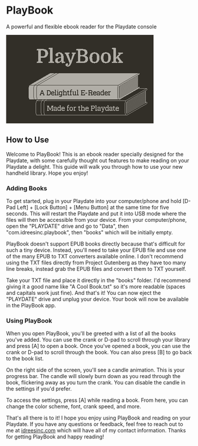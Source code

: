 # PlayBook
A powerful and flexible ebook reader for the Playdate console

![](images/banner.png)

## How to Use

Welcome to PlayBook! This is an ebook reader specially designed for the Playdate, with some carefully thought out features to make reading on your Playdate a delight. This guide will walk you through how to use your new handheld library. Hope you enjoy!

### Adding Books

To get started, plug in your Playdate into your computer/phone and hold [D-Pad Left] + [Lock Button] + [Menu Button] at the same time for five seconds. This will restart the Playdate and put it into USB mode where the files will then be accessible from your device. From your computer/phone, open the "PLAYDATE" drive and go to "Data", then "com.idreesinc.playbook", then "books" which will be initially empty.

PlayBook doesn't support EPUB books directly because that's difficult for such a tiny device. Instead, you'll need to take your EPUB file and use one of the many EPUB to TXT converters available online. I don't recommend using the TXT files directly from Project Gutenberg as they have too many line breaks, instead grab the EPUB files and convert them to TXT yourself.

Take your TXT file and place it directly in the "books" folder. I'd recommend giving it a good name like "A Cool Book.txt" so it's more readable (spaces and capitals work just fine). And that's it! You can now eject the "PLAYDATE" drive and unplug your device. Your book will now be available in the PlayBook app.

### Using PlayBook

When you open PlayBook, you'll be greeted with a list of all the books you've added. You can use the crank or D-pad to scroll through your library and press [A] to open a book. Once you've opened a book, you can use the crank or D-pad to scroll through the book. You can also press [B] to go back to the book list.

On the right side of the screen, you'll see a candle animation. This is your progress bar. The candle will slowly burn down as you read through the book, flickering away as you turn the crank. You can disable the candle in the settings if you'd prefer.

To access the settings, press [A] while reading a book. From here, you can change the color scheme, font, crank speed, and more.


That's all there is to it! I hope you enjoy using PlayBook and reading on your Playdate. If you have any questions or feedback, feel free to reach out to me at [idreesinc.com](idreesinc.com) which will have all of my contact information. Thanks for getting PlayBook and happy reading!
